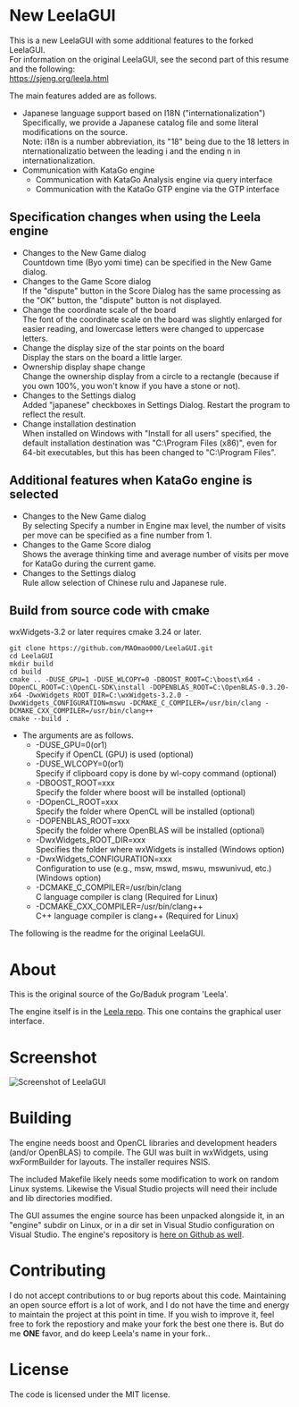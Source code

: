 # New LeelaGUI

This is a new LeelaGUI with some additional features to the forked LeelaGUI.  
For information on the original LeelaGUI, see the second part of this resume and the following:  
https://sjeng.org/leela.html
  
The main features added are as follows.  
- Japanese language support based on I18N ("internationalization")  
  Specifically, we provide a Japanese catalog file and some literal modifications on the source.  
  Note: i18n is a number abbreviation, its "18" being due to the 18 letters in nternationalizatio between the leading i and the ending n in internationalization.  
- Communication with KataGo engine  
  - Communication with KataGo Analysis engine via query interface  
  - Communication with the KataGo GTP engine via the GTP interface  

## Specification changes when using the Leela engine
- Changes to the New Game dialog  
  Countdown time (Byo yomi time) can be specified in the New Game dialog.  
- Changes to the Game Score dialog  
  If the "dispute" button in the Score Dialog has the same processing as the "OK" button, the "dispute" button is not displayed.  
- Change the coordinate scale of the board  
  The font of the coordinate scale on the board was slightly enlarged for easier reading, and lowercase letters were changed to uppercase letters.  
- Change the display size of the star points on the board  
  Display the stars on the board a little larger.  
- Ownership display shape change  
  Change the ownership display from a circle to a rectangle (because if you own 100%, you won't know if you have a stone or not).  
- Changes to the Settings dialog  
  Added "japanese" checkboxes in Settings Dialog. Restart the program to reflect the result.  
- Change installation destination  
  When installed on Windows with "Install for all users" specified, the default installation destination was "C:\Program Files (x86)", even for 64-bit executables, but this has been changed to "C:\Program Files".  

## Additional features when KataGo engine is selected
- Changes to the New Game dialog  
  By selecting Specify a number in Engine max level, the number of visits per move can be specified as a fine number from 1.  
- Changes to the Game Score dialog  
  Shows the average thinking time and average number of visits per move for KataGo during the current game.  
- Changes to the Settings dialog  
  Rule allow selection of Chinese rulu and Japanese rule.  

## Build from source code with cmake
wxWidgets-3.2 or later requires cmake 3.24 or later.  
```
git clone https://github.com/MAOmao000/LeelaGUI.git
cd LeelaGUI
mkdir build
cd build
cmake .. -DUSE_GPU=1 -DUSE_WLCOPY=0 -DBOOST_ROOT=C:\boost\x64 -DOpenCL_ROOT=C:\OpenCL-SDK\install -DOPENBLAS_ROOT=C:\OpenBLAS-0.3.20-x64 -DwxWidgets_ROOT_DIR=C:\wxWidgets-3.2.0 -DwxWidgets_CONFIGURATION=mswu -DCMAKE_C_COMPILER=/usr/bin/clang -DCMAKE_CXX_COMPILER=/usr/bin/clang++
cmake --build .
```
  
- The arguments are as follows.  
	+ -DUSE_GPU=0(or1)  
	Specify if OpenCL (GPU) is used (optional)  
	+ -DUSE_WLCOPY=0(or1)  
	Specify if clipboard copy is done by wl-copy command (optional)  
	+ -DBOOST_ROOT=xxx  
	Specify the folder where boost will be installed (optional)  
	+ -DOpenCL_ROOT=xxx  
	Specify the folder where OpenCL will be installed (optional)  
	+ -DOPENBLAS_ROOT=xxx  
	Specify the folder where OpenBLAS will be installed (optional)  
	+ -DwxWidgets_ROOT_DIR=xxx  
	Specifies the folder where wxWidgets is installed (Windows option)  
	+ -DwxWidgets_CONFIGURATION=xxx  
	Configuration to use (e.g., msw, mswd, mswu, mswunivud, etc.) (Windows option)  
	+ -DCMAKE_C_COMPILER=/usr/bin/clang  
	C language compiler is clang (Required for Linux)  
	+ -DCMAKE_CXX_COMPILER=/usr/bin/clang++  
	C++ language compiler is clang++ (Required for Linux)  

The following is the readme for the original LeelaGUI.  

About
=====

This is the original source of the Go/Baduk program 'Leela'.

The engine itself is in the [Leela repo](https://github.com/gcp/Leela). This one contains the graphical user interface.

Screenshot
==========
![Screenshot of LeelaGUI](https://sjeng.org/leelaviz8.png "Leela")

Building
========

The engine needs boost and OpenCL libraries and development headers (and/or OpenBLAS) to compile. The GUI was built in wxWidgets, using wxFormBuilder for layouts. The installer
requires NSIS.

The included Makefile likely needs some modification to work on random Linux systems. Likewise the Visual Studio projects will need their include and lib directories modified.

The GUI assumes the engine source has been unpacked alongside it, in an "engine" subdir
on Linux, or in a dir set in Visual Studio configuration on Visual Studio. The engine's repository is [here on Github as well](https://github.com/gcp/Leela).

Contributing
============

I do not accept contributions to or bug reports about this code. Maintaining an open source effort is a lot of work, and I do not have the time and energy to maintain the project at this point in time. If you wish to improve it, feel free to fork the repostiory and make your fork the best one there is. But do me **ONE** favor, and do keep Leela's name in your fork..

License
=======

The code is licensed under the MIT license.
